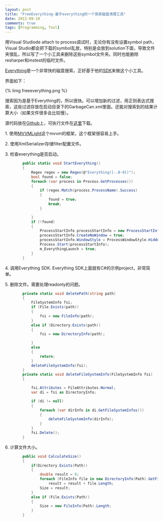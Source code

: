 ```yaml
---
layout: post
title: "FreeEverything-基于everything的一个简易磁盘清理工具"
date: 2012-09-10
comments: true
tags: [Programming, Tool]
---
```

<p>用Visual Studiode attach to process调试时，无论你有没有设置symbol path，Visual Studio都会把下载的symbol乱放，特别是会放到solution下面，导致文件夹很乱，所以写了一个小工具来删除这些symbol文件夹。同时也能删除resharper和mstest的临时文件。</p>
<p><a href="http://www.voidtools.com/">Everything</a>是一个非常快的磁盘搜索，正好基于他的<a href="http://support.voidtools.com/everything/SDK">SDK</a>来做这个小工具。</p>
<p>界面如下：</p>

{% limg freeeverything.png %}

<p>搜索因为是基于Everything的，所以很快。可以增加新的过滤，用正则表达式搜索，这些过滤存放在启动目录下的GarbageCan.xml里面。还能对搜索到的结果计算大小（如果文件很多会比较慢）。</p>
<p>源代码放在<a href="https://github.com/fresky/FreeEverything">Github</a>上，可执行文件在<a href="https://github.com/fresky/FreeEverything/blob/master/FreeEverything.zip">这里</a>下载。</p>
<p>1. 使用<a href="http://www.galasoft.ch/mvvm/">MVVMLight</a>这个mvvm的框架，这个框架很容易上手。</p>
<p>2. 使用XmlSerializer存储filter配置文件。</p>
<p>3. 检查everything是否启动。</p>

```csharp
		public static void StartEverything()
        {
            Regex regex = new Regex(@"Everything([-.0-9])");
            bool found = false;
            foreach (var process in Process.GetProcesses())
            {
                if (regex.Match(process.ProcessName).Success)
                {
                    found = true;
                    break;
                }

            }
            if (!found)
            {
                ProcessStartInfo processStartInfo = new ProcessStartInfo(@"ThirdParty\Everything.exe");
                processStartInfo.CreateNoWindow = true;
                processStartInfo.WindowStyle = ProcessWindowStyle.Hidden;
                Process.Start(processStartInfo);
                m_EverythingLaunch = true;
            }
        }
```

<p>4. 调用Everything SDK. Everything SDK上面就有C#的示例project，非常简单。</p>
<p>5. 删除文件。需要处理readonly的问题。</p>

```csharp
		private static void deletePath(string path)
        {
            FileSystemInfo fsi;
            if (File.Exists(path))
            {
                fsi = new FileInfo(path);
            }
            else if (Directory.Exists(path))
            {
                fsi = new DirectoryInfo(path);

            }
            else
            {
                return;
            }
            deleteFileSystemInfo(fsi);
        }
        private static void deleteFileSystemInfo(FileSystemInfo fsi)
        {

            fsi.Attributes = FileAttributes.Normal;
            var di = fsi as DirectoryInfo;

            if (di != null)
            {
                foreach (var dirInfo in di.GetFileSystemInfos())
                {
                    deleteFileSystemInfo(dirInfo);
                }
            }
            fsi.Delete();
        }
```

<p>6. 计算文件大小。</p>

```csharp
		public void CalculateSize()
        {
            if(Directory.Exists(Path))
            {
                double result = 0;
                foreach (FileInfo file in new DirectoryInfo(Path).GetFiles("*", SearchOption.AllDirectories))
                    result = result + file.Length;
                Size = result;
            }
            else if (File.Exists(Path))
            {
                Size = new FileInfo(Path).Length;
            }
        }
```